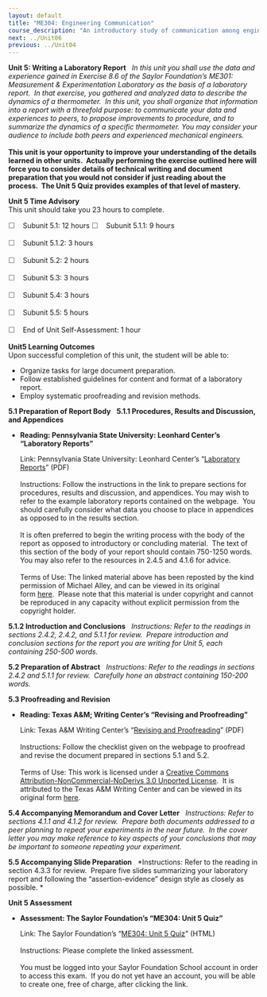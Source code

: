 ```yaml
---
layout: default
title: "ME304: Engineering Communication"
course_description: "An introductory study of communication among engineers, with particular attention to the rules of grammar and punctuation, the typical formats for letters, reports, and proposals, tools for collaborative writing, plagiarism and intellectual property, and writing a laboratory report."
next: ../Unit06
previous: ../Unit04
---
```

**Unit 5: Writing a Laboratory Report** <span id="5"></span> 
*In this unit you shall use the data and experience gained in Exercise
8.6 of the Saylor Foundation’s* *ME301: Measurement & Experimentation
Laboratory as the basis of a laboratory report.  In that exercise, you
gathered and analyzed data to describe the dynamics of a thermometer. 
In this unit, you shall organize that information into a report with a
threefold purpose: to communicate your data and experiences to peers, to
propose improvements to procedure, and to summarize the dynamics of a
specific thermometer. You may consider your audience to include both
peers and experienced mechanical engineers.*  
          
 **This unit is your opportunity to improve your understanding of the
details learned in other units.  Actually performing the exercise
outlined here will force you to consider details of technical writing
and document preparation that you would not consider if just reading
about the process.  The Unit 5 Quiz provides examples of that level of
mastery.**

**Unit 5 Time Advisory**  
This unit should take you 23 hours to complete.  
  
 <span
style="color: rgb(85, 85, 85); font-family: 'Myriad Pro', 'Gill Sans', 'Gill Sans MT', Calibri, sans-serif; font-size: 14.545454025268555px; line-height: 21px; -webkit-text-size-adjust: none;">☐
   </span>Subunit 5.1: 12 hours
<span
style="color: rgb(85, 85, 85); font-family: 'Myriad Pro', 'Gill Sans', 'Gill Sans MT', Calibri, sans-serif; font-size: 14.545454025268555px; line-height: 21px; -webkit-text-size-adjust: none;">☐
   </span>Subunit 5.1.1: 9 hours

<span
style="color: rgb(85, 85, 85); font-family: 'Myriad Pro', 'Gill Sans', 'Gill Sans MT', Calibri, sans-serif; font-size: 14.545454025268555px; line-height: 21px; -webkit-text-size-adjust: none;">☐
   </span>Subunit 5.1.2: 3 hours

<span
style="color: rgb(85, 85, 85); font-family: 'Myriad Pro', 'Gill Sans', 'Gill Sans MT', Calibri, sans-serif; font-size: 14.545454025268555px; line-height: 21px; -webkit-text-size-adjust: none;">☐
   </span>Subunit 5.2: 2 hours  
  
 <span
style="color: rgb(85, 85, 85); font-family: 'Myriad Pro', 'Gill Sans', 'Gill Sans MT', Calibri, sans-serif; font-size: 14.545454025268555px; line-height: 21px; -webkit-text-size-adjust: none;">☐
   </span>Subunit 5.3: 3 hours  
  
 <span
style="color: rgb(85, 85, 85); font-family: 'Myriad Pro', 'Gill Sans', 'Gill Sans MT', Calibri, sans-serif; font-size: 14.545454025268555px; line-height: 21px; -webkit-text-size-adjust: none;">☐
   </span>Subunit 5.4: 3 hours  
  
 <span
style="color: rgb(85, 85, 85); font-family: 'Myriad Pro', 'Gill Sans', 'Gill Sans MT', Calibri, sans-serif; font-size: 14.545454025268555px; line-height: 21px; -webkit-text-size-adjust: none;">☐
   </span>Subunit 5.5: 5 hours  
  
 <span
style="color: rgb(85, 85, 85); font-family: 'Myriad Pro', 'Gill Sans', 'Gill Sans MT', Calibri, sans-serif; font-size: 14.545454025268555px; line-height: 21px; -webkit-text-size-adjust: none;">☐
   </span>End of Unit Self-Assessment: 1 hour

**Unit5 Learning Outcomes**  
Upon successful completion of this unit, the student will be able to:
-   Organize tasks for large document preparation.
-   Follow established guidelines for content and format of a laboratory
    report.
-   Employ systematic proofreading and revision methods.

**5.1 Preparation of Report Body** <span id="5.1"></span> 
**5.1.1 Procedures, Results and Discussion, and Appendices** <span
id="5.1.1"></span> 
-   **Reading: Pennsylvania State University: Leonhard Center’s
    “Laboratory Reports”**

    Link: Pennsylvania State University: Leonhard Center’s “[Laboratory
    Reports](http://www.saylor.org/site/wp-content/uploads/2011/07/ME304-1.6.pdf)”
    (PDF)  
        
     Instructions: Follow the instructions in the link to prepare
    sections for procedures, results and discussion, and appendices. You
    may wish to refer to the example laboratory reports contained on the
    webpage.  You should carefully consider what data you choose to
    place in appendices as opposed to in the results section.  
        
     It is often preferred to begin the writing process with the body of
    the report as opposed to introductory or concluding material.  The
    text of this section of the body of your report should contain
    750-1250 words.  You may also refer to the resources in 2.4.5 and
    4.1.6 for advice.  
        
     Terms of Use: The linked material above has been reposted by the
    kind permission of Michael Alley, and can be viewed in its original
    form [here](http://writing.engr.psu.edu/workbooks/laboratory.html).  Please
    note that this material is under copyright and cannot be reproduced
    in any capacity without explicit permission from the copyright
    holder. 

**5.1.2 Introduction and Conclusions** <span id="5.1.2"></span> 
*Instructions: Refer to the readings in sections 2.4.2, 2.4.2, and 5.1.1
for review.  Prepare introduction and conclusion sections for the report
you are writing for Unit 5, each containing 250-500 words.*

**5.2 Preparation of Abstract** <span id="5.2"></span> 
*Instructions: Refer to the readings in sections 2.4.2 and 5.1.1 for
review.  Carefully hone an abstract containing 150-200 words.*

**5.3 Proofreading and Revision** <span id="5.3"></span> 
-   **Reading: Texas A&M; Writing Center’s “Revising and Proofreading”**

    Link: Texas A&M Writing Center’s “[Revising and
    Proofreading](http://www.saylor.org/site/wp-content/uploads/2011/07/ME304-5.3.pdf)”
    (PDF)  
        
     Instructions: Follow the checklist given on the webpage to
    proofread and revise the document prepared in sections 5.1 and
    5.2.  
        
     Terms of Use: This work is licensed under a [Creative Commons
    Attribution-NonCommercial-NoDerivs 3.0 Unported
    License](http://creativecommons.org/licenses/by-nc-nd/3.0/).  It is
    attributed to the Texas A&M Writing Center and can be viewed in its
    original form
    [here](http://writingcenter.tamu.edu/2005/how-to/revising-editing/revising-and-proofreading/).

**5.4 Accompanying Memorandum and Cover Letter** <span id="5.4"></span> 
*Instructions: Refer to sections 4.1.1 and 4.1.2 for review.  Prepare
both documents addressed to a peer planning to repeat your experiments
in the near future.  In the cover letter you may make reference to key
aspects of your conclusions that may be important to someone repeating
your experiment.*

**5.5 Accompanying Slide Preparation** <span id="5.5"></span> 
*Instructions: Refer to the reading in section 4.3.3 for review. 
Prepare five slides summarizing your laboratory report and following the
“assertion-evidence” design style as closely as possible. *

**Unit 5 Assessment** <span id="5.6"></span> 
-   **Assessment: The Saylor Foundation’s “ME304: Unit 5 Quiz”**

    Link: The Saylor Foundation’s “[ME304: Unit 5
    Quiz](http://school.saylor.org/mod/quiz/view.php?id=915)” (HTML)  
        
     Instructions: Please complete the linked assessment.  
        
     You must be logged into your Saylor Foundation School account in
    order to access this exam.  If you do not yet have an account, you
    will be able to create one, free of charge, after clicking the
    link. 



